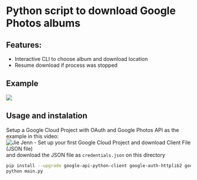 # Python script to download Google Photos albums

## Features:

- Interactive CLI to choose album and download location
- Resume download if process was stopped 

## Example
<img src="https://i.imgur.com/7F5BFgz.png"/>

## Usage and instalation

Setup a Google Cloud Project with OAuth and Google Photos API as the example in this video: ![Jie Jenn - Set up your first Google Cloud Project and download Client File (JSON file)](https://www.youtube.com/watch?v=6bzzpda63H0) and download the JSON file as `credentials.json` on this directory

```sh
pip install --upgrade google-api-python-client google-auth-httplib2 google-auth-oauthlib ipywidgets tqdm requests
python main.py
```
